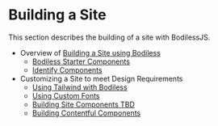 # Building a Site

This section describes the building of a site with BodilessJS.

* Overview of [Building a Site using Bodiless](./BuildingOverview)
  * [Bodiless Starter Components](./ComponentsStarterKit)
  * [Identify Components](./IdentifyingComponentsGuide)
* Customizing a Site to meet Design Requirements
  * [Using Tailwind with Bodiless](./TailwindGuide)
  * [Using Custom Fonts](./Fonts)
  * [Building Site Components TBD](/TBD)
  * [Building Contentful Components](./BuildingComponents/BuildingContentful)
